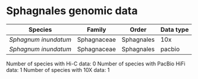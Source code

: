 # Sphagnales genomic data

| Species | Family | Order | Data type |
| -- | --- | --- | --- |
| *Sphagnum inundatum* | Sphagnaceae | Sphagnales | 10x |
| *Sphagnum inundatum* | Sphagnaceae | Sphagnales | pacbio |

Number of species with Hi-C data: 0
Number of species with PacBio HiFi data: 1
Number of species with 10X data: 1
